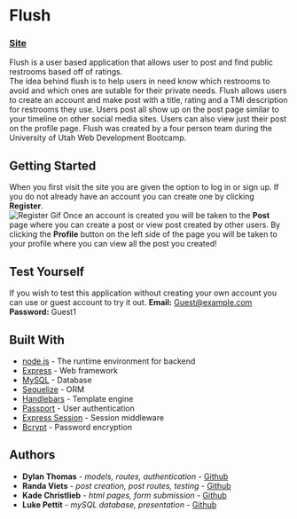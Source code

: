 # Flush
### [Site](https://flush2019.herokuapp.com/)

Flush is a user based application that allows user to post and find public restrooms based off of ratings.  
The idea behind flush is to help users in need know which restrooms to avoid and which ones are sutable for their private needs.
Flush allows users to create an account and make post with a title, rating and a TMI description for restrooms they use.
Users post all show up on the post page similar to your timeline on other social media sites.  Users can also view just their post on the profile page.
Flush was created by a four person team during the University of Utah Web Development Bootcamp.  

## Getting Started

When you first visit the site you are given the option to log in or sign up.  If you do not already have an account you can create one by clicking **Register**.  
![Register Gif](https://media.giphy.com/media/lQVFAhkZWYdcj67Xzp/giphy.gif)
Once an account is created you will be taken to the **Post** page where you can create a post or view post created by other users.  By clicking the **Profile** button on the left side of the page you will be taken to your profile where you can view all the post you created!  

## Test Yourself

If you wish to test this application without creating your own account you can use or guest account to try it out.
**Email:** Guest@example.com    
**Password:** Guest1
    
## Built With

* [node.js](https://nodejs.org/en/) - The runtime environment for backend
* [Express](https://expressjs.com/) - Web framework
* [MySQL](https://www.mysql.com/) - Database
* [Sequelize](https://sequelize.org/v4/) - ORM
* [Handlebars](https://handlebarsjs.com/) - Template engine
* [Passport](http://www.passportjs.org/) - User authentication
* [Express Session](https://www.npmjs.com/package/express-session) - Session middleware
* [Bcrypt](https://www.npmjs.com/package/bcryptjs) - Password encryption

## Authors

* **Dylan Thomas** - *models, routes, authentication* - [Github](https://github.com/thomasdylan)
* **Randa Viets** - *post creation, post routes, testing* - [Github](https://github.com/KChristlieb)
* **Kade Christlieb** - *html pages, form submission* - [Github](https://github.com/rcviets)
* **Luke Pettit** - *mySQL database, presentation* - [Github](https://github.com/lpettit1)
